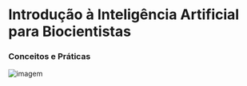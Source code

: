 # Introdução à Inteligência Artificial para Biocientistas
### Conceitos e Práticas

![imagem](https://img.freepik.com/premium-photo/innovative-intersection-nature-technology-digital-visualization-neural-network-leaf_996993-90175.jpg?w=300)
